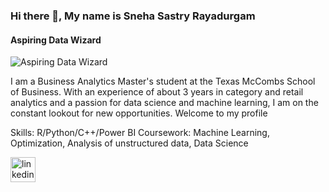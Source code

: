 ### Hi there 👋, My name is Sneha Sastry Rayadurgam
#### Aspiring Data Wizard
![Aspiring Data Wizard](https://media.licdn.com/dms/image/v2/D5616AQFMytaK_adPKQ/profile-displaybackgroundimage-shrink_350_1400/profile-displaybackgroundimage-shrink_350_1400/0/1724187589727?e=1729728000&v=beta&t=76GTKB6usrPPj1IpYgHjbKxKLABOA1wBs8UwNkB0gkA)

I am a Business Analytics Master's student at the Texas McCombs School of Business. With an experience of about 3 years in category and retail analytics and a passion for data science and machine learning, I am on the constant lookout for new opportunities. Welcome to my profile

Skills: R/Python/C++/Power BI
Coursework: Machine Learning, Optimization, Analysis of unstructured data, Data Science



[<img src='https://cdn.jsdelivr.net/npm/simple-icons@3.0.1/icons/linkedin.svg' alt='linkedin' height='40'>](https://www.linkedin.com/in/https://www.linkedin.com/in/sneha-sastry-rayadurgam//)  

